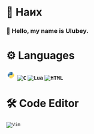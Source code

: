   # 📌 Наих
### 👋 Hello, my name is **Ulubey.**
# ⚙️ Languages
###  <code><img  alt="Python" width= 25 height= 25 src="https://raw.githubusercontent.com/github/explore/80688e429a7d4ef2fca1e82350fe8e3517d3494d/topics/python/python.png"></code> <code><img  alt="C" width= 25 height= 25 src="https://cdn.discordapp.com/attachments/1001159460103933983/1023523979031490630/1200px-C_Programming_Language.svg.png"></code> <code><img  alt="Lua" width= 25 height= 25 src="https://cdn.discordapp.com/attachments/1001159460103933983/1023518823732756571/Lua-Logo.svg.png"></code> <code><img alt="HTML" wdth= 25 height= 25 src="https://cdn.discordapp.com/attachments/975391405755224114/1060862510556778516/HTML5_logo_and_wordmark.svg.png"></code>
# 🛠️ Code Editor
 <code><img  alt="Vim" width= 25 height= 25 src="https://media.discordapp.net/attachments/975391405755224114/1060855700768702474/vim-3809344252.png?width=361&height=361"></code>
